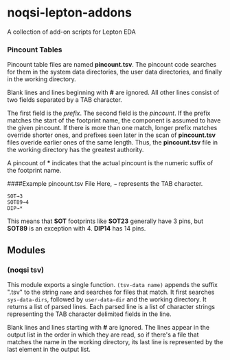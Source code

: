 # noqsi-lepton-addons
A collection of add-on scripts for Lepton EDA
### Pincount Tables
Pincount table files are named **pincount.tsv**. The pincount code searches for them in the system data directories, the user data directories, and finally in the working directory. 

Blank lines and lines beginning with **#** are ignored. All other lines consist of two fields separated by a TAB character.

The first field is the *prefix*. The second field is the *pincount*. If the prefix matches the start of the footprint name, the component is assumed to have the given pincount. If there is more than one match, longer prefix matches override shorter ones, and prefixes seen later in the scan of **pincount.tsv** files overide earlier ones of the same length. Thus, the **pincount.tsv** file in the working directory has the greatest authority.

A pincount of **\*** indicates that the actual pincount is the numeric suffix of the footprint name.

####Example pincount.tsv File
Here, `→` represents the TAB character.

```
SOT→3
SOT89→4
DIP→*
```
This means that **SOT** footprints like **SOT23** generally have 3 pins, but **SOT89** is an exception with 4. **DIP14** has 14 pins.

## Modules
### (noqsi tsv)
This module exports a single function. `(tsv-data name)` appends the suffix ".tsv" to the string `name` and searches for files that match. It first searches `sys-data-dirs`, followed by `user-data-dir` and the working directory. It returns a list of parsed lines. Each parsed line is a list of character strings representing the TAB character delimited fields in the line.

Blank lines and lines starting with **#** are ignored. The lines appear in the output list in the order in which they are read, so if there's a file that matches the name in the working directory, its last line is represented by the last element in the output list.